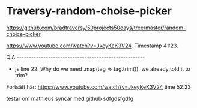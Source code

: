 # Traversy-random-choise-picker

https://github.com/bradtraversy/50projects50days/tree/master/random-choice-picker

https://www.youtube.com/watch?v=JkeyKeK3V24. Timestamp 41:23.


Q.A ----------------------------------------------------- 

* js line 22:  Why do we need .map(tag => tag.trim()), we already told it to trim?







Fortsätt här: https://www.youtube.com/watch?v=JkeyKeK3V24 time 52:23

testar om mathieus syncar med github
sdfgdsfgdfg